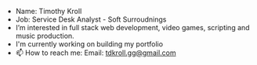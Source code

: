 - Name: Timothy Kroll
- Job: Service Desk Analyst - Soft Surroudnings
- I’m interested in full stack web development, video games, scripting and music production.
- I'm currently working on building my portfolio
- 📫 How to reach me: 
        Email: tdkroll.gg@gmail.com


